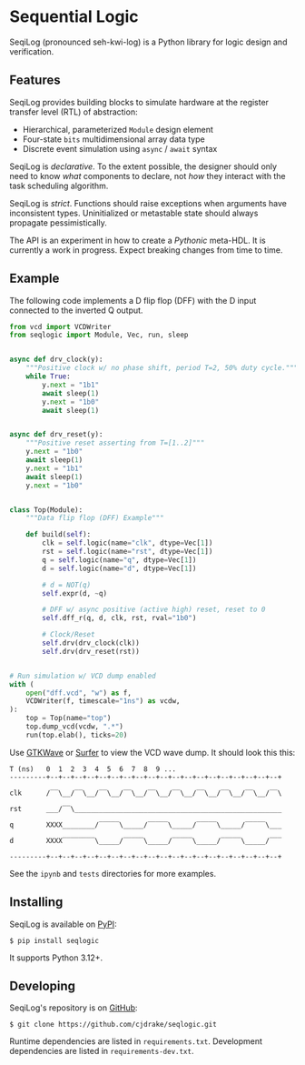# Sequential Logic

SeqiLog (pronounced seh-kwi-log) is a Python library for logic design and verification.

## Features

SeqiLog provides building blocks to simulate hardware at the register transfer
level (RTL) of abstraction:

* Hierarchical, parameterized `Module` design element
* Four-state `bits` multidimensional array data type
* Discrete event simulation using `async` / `await` syntax

SeqiLog is *declarative*.
To the extent possible,
the designer should only need to know *what* components to declare,
not *how* they interact with the task scheduling algorithm.

SeqiLog is *strict*.
Functions should raise exceptions when arguments have inconsistent types.
Uninitialized or metastable state should always propagate pessimistically.

The API is an experiment in how to create a *Pythonic* meta-HDL.
It is currently a work in progress.
Expect breaking changes from time to time.

## Example

The following code implements a D flip flop (DFF) with the D input connected
to the inverted Q output.

```python
from vcd import VCDWriter
from seqlogic import Module, Vec, run, sleep


async def drv_clock(y):
    """Positive clock w/ no phase shift, period T=2, 50% duty cycle."""
    while True:
        y.next = "1b1"
        await sleep(1)
        y.next = "1b0"
        await sleep(1)


async def drv_reset(y):
    """Positive reset asserting from T=[1..2]"""
    y.next = "1b0"
    await sleep(1)
    y.next = "1b1"
    await sleep(1)
    y.next = "1b0"


class Top(Module):
    """Data flip flop (DFF) Example"""

    def build(self):
        clk = self.logic(name="clk", dtype=Vec[1])
        rst = self.logic(name="rst", dtype=Vec[1])
        q = self.logic(name="q", dtype=Vec[1])
        d = self.logic(name="d", dtype=Vec[1])

        # d = NOT(q)
        self.expr(d, ~q)

        # DFF w/ async positive (active high) reset, reset to 0
        self.dff_r(q, d, clk, rst, rval="1b0")

        # Clock/Reset
        self.drv(drv_clock(clk))
        self.drv(drv_reset(rst))


# Run simulation w/ VCD dump enabled
with (
    open("dff.vcd", "w") as f,
    VCDWriter(f, timescale="1ns") as vcdw,
):
    top = Top(name="top")
    top.dump_vcd(vcdw, ".*")
    run(top.elab(), ticks=20)
```

Use [GTKWave](https://gtkwave.sourceforge.net)
or [Surfer](https://surfer-project.org) to view the VCD wave dump.
It should look this this:

```
T (ns)   0  1  2  3  4  5  6  7  8  9 ...
---------+--+--+--+--+--+--+--+--+--+--+--+--+--+--+--+--+--+--+--+

clk      /‾‾\__/‾‾\__/‾‾\__/‾‾\__/‾‾\__/‾‾\__/‾‾\__/‾‾\__/‾‾\__/‾‾\

rst      ___/‾‾\___________________________________________________

q        XXXX________/‾‾‾‾‾\_____/‾‾‾‾‾\_____/‾‾‾‾‾\_____/‾‾‾‾‾\___

d        XXXX‾‾‾‾‾‾‾‾\_____/‾‾‾‾‾\_____/‾‾‾‾‾\_____/‾‾‾‾‾\_____/‾‾‾

---------+--+--+--+--+--+--+--+--+--+--+--+--+--+--+--+--+--+--+--+
```

See the `ipynb` and `tests` directories for more examples.

## Installing

SeqiLog is available on [PyPI](https://pypi.org):

    $ pip install seqlogic

It supports Python 3.12+.

## Developing

SeqiLog's repository is on [GitHub](https://github.com):

    $ git clone https://github.com/cjdrake/seqlogic.git

Runtime dependencies are listed in `requirements.txt`.
Development dependencies are listed in `requirements-dev.txt`.
